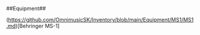 ##Equipment##

(https://github.com/OmnimusicSK/Inventory/blob/main/Equipment/MS1/MS1.md)[Behringer MS-1]
